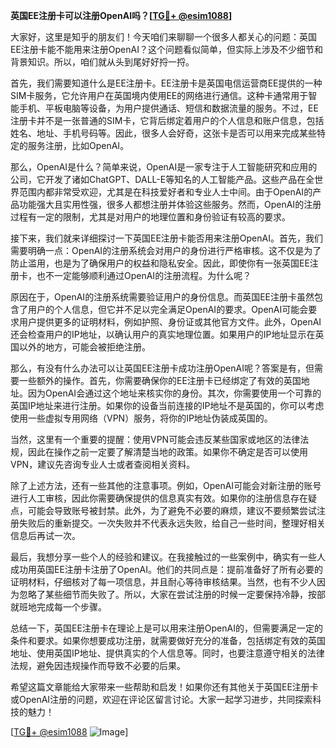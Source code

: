 **英国EE注册卡可以注册OpenAI吗？[[TG💪+ @esim1088](https://t.me/s/esim1088)]**

大家好，这里是知乎的朋友们！今天咱们来聊聊一个很多人都关心的问题：英国EE注册卡能不能用来注册OpenAI？这个问题看似简单，但实际上涉及不少细节和背景知识。所以，咱们就从头到尾好好捋一捋。

首先，我们需要知道什么是EE注册卡。EE注册卡是英国电信运营商EE提供的一种SIM卡服务，它允许用户在英国境内使用EE的网络进行通信。这种卡通常用于智能手机、平板电脑等设备，为用户提供通话、短信和数据流量的服务。不过，EE注册卡并不是一张普通的SIM卡，它背后绑定着用户的个人信息和账户信息，包括姓名、地址、手机号码等。因此，很多人会好奇，这张卡是否可以用来完成某些特定的服务注册，比如OpenAI。

那么，OpenAI是什么？简单来说，OpenAI是一家专注于人工智能研究和应用的公司，它开发了诸如ChatGPT、DALL-E等知名的人工智能产品。这些产品在全世界范围内都非常受欢迎，尤其是在科技爱好者和专业人士中间。由于OpenAI的产品功能强大且实用性强，很多人都想注册并体验这些服务。然而，OpenAI的注册过程有一定的限制，尤其是对用户的地理位置和身份验证有较高的要求。

接下来，我们就来详细探讨一下英国EE注册卡能否用来注册OpenAI。首先，我们需要明确一点：OpenAI的注册系统会对用户的身份进行严格审核。这不仅是为了防止滥用，也是为了确保用户的权益和隐私安全。因此，即使你有一张英国EE注册卡，也不一定能够顺利通过OpenAI的注册流程。为什么呢？

原因在于，OpenAI的注册系统需要验证用户的身份信息。而英国EE注册卡虽然包含了用户的个人信息，但它并不足以完全满足OpenAI的要求。OpenAI可能会要求用户提供更多的证明材料，例如护照、身份证或其他官方文件。此外，OpenAI还会检查用户的IP地址，以确认用户的真实地理位置。如果用户的IP地址显示在英国以外的地方，可能会被拒绝注册。

那么，有没有什么办法可以让英国EE注册卡成功注册OpenAI呢？答案是有，但需要一些额外的操作。首先，你需要确保你的EE注册卡已经绑定了有效的英国地址。因为OpenAI会通过这个地址来核实你的身份。其次，你需要使用一个可靠的英国IP地址来进行注册。如果你的设备当前连接的IP地址不是英国的，你可以考虑使用一些虚拟专用网络（VPN）服务，将你的IP地址伪装成英国的。

当然，这里有一个重要的提醒：使用VPN可能会违反某些国家或地区的法律法规，因此在操作之前一定要了解清楚当地的政策。如果你不确定是否可以使用VPN，建议先咨询专业人士或者查阅相关资料。

除了上述方法，还有一些其他的注意事项。例如，OpenAI可能会对新注册的账号进行人工审核，因此你需要确保提供的信息真实有效。如果你的注册信息存在疑点，可能会导致账号被封禁。此外，为了避免不必要的麻烦，建议不要频繁尝试注册失败后的重新提交。一次失败并不代表永远失败，给自己一些时间，整理好相关信息后再试一次。

最后，我想分享一些个人的经验和建议。在我接触过的一些案例中，确实有一些人成功用英国EE注册卡注册了OpenAI。他们的共同点是：提前准备好了所有必要的证明材料，仔细核对了每一项信息，并且耐心等待审核结果。当然，也有不少人因为忽略了某些细节而失败了。所以，大家在尝试注册的时候一定要保持冷静，按部就班地完成每一个步骤。

总结一下，英国EE注册卡在理论上是可以用来注册OpenAI的，但需要满足一定的条件和要求。如果你想要成功注册，就需要做好充分的准备，包括绑定有效的英国地址、使用英国IP地址、提供真实的个人信息等。同时，也要注意遵守相关的法律法规，避免因违规操作而导致不必要的后果。

希望这篇文章能给大家带来一些帮助和启发！如果你还有其他关于英国EE注册卡或OpenAI注册的问题，欢迎在评论区留言讨论。大家一起学习进步，共同探索科技的魅力！

[[TG💪+ @esim1088](https://t.me/s/esim1088) ![Image](https://i.postimg.cc/4NQfJmqS/Snipaste-2025-05-13-00-14-12.png)]
